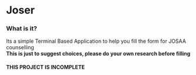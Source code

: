 # Joser
### What is it?
Its a simple Terminal Based Application to help you fill the form for JOSAA counselling\
**This is just to suggest choices, please do your own research before filling**

#### THIS PROJECT IS INCOMPLETE 
